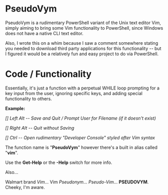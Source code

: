 # PseudoVym

PseudoVym is a rudimentary PowerShell variant of the Unix text editor Vim, simply aiming
to bring some Vim functionality to PowerShell, since Windows does not have a native CLI 
text editor.  

Also, I wrote this on a whim because I saw a comment somewhere stating you needed to 
download third party applications for this functionality -- but I figured it would be
a relatively fun and easy project to do via PowerShell.

# Code / Functionality
Essentially, it's just a function with a perpetual WHILE loop prompting for a key input 
from the user, ignoring specific keys, and adding special functionality to others.

**Example:**

   *[] Left Alt   --  Save and Quit / Prompt User for Filename (if it doesn't exist)*

   *[] Right Alt  --  Quit without Saving*

   *[] Ctrl       --  Open rudimentary "Developer Console" styled after Vim syntax*

The function name is "**PseudoVym**" however there's a built in alias called "**vim**".

Use the **Get-Help** or the **-Help** switch for more info.

Also...

Walmart brand *Vim*... Vim *Pseudonym*... *Pseudo-Vim*... **PSEUDOVYM**.  Cheeky, I'm aware.
